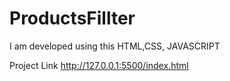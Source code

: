 # ProductsFillter
I am developed using this HTML,CSS, JAVASCRIPT

Project Link  http://127.0.0.1:5500/index.html


